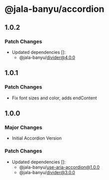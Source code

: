 # @jala-banyu/accordion

## 1.0.2

### Patch Changes

- Updated dependencies []:
  - @jala-banyu/divider@4.0.0

## 1.0.1

### Patch Changes

- Fix font sizes and color, adds endContent

## 1.0.0

### Major Changes

- Initial Accordion Version

### Patch Changes

- Updated dependencies []:
  - @jala-banyu/use-aria-accordion@1.0.0
  - @jala-banyu/divider@3.0.0
